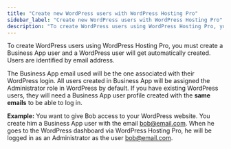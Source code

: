 ```yaml
---
title: "Create new WordPress users with WordPress Hosting Pro"
sidebar_label: "Create new WordPress users with WordPress Hosting Pro"
description: "To create WordPress users using WordPress Hosting Pro, you must create a Business App user and a WordPress user will get automatically created. Users are ident"
---
```


To create WordPress users using WordPress Hosting Pro, you must create a Business App user and a WordPress user will get automatically created. Users are identified by email address.

The Business App email used will be the one associated with their WordPress login. All users created in Business App will be assigned the Administrator role in WordPress by default. If you have existing WordPress users, they will need a Business App user profile created with the **same emails** to be able to log in.

**Example:** You want to give Bob access to your WordPress website. You create him a Business App user with the email bob@email.com. When he goes to the WordPress dashboard via WordPress Hosting Pro, he will be logged in as an Administrator as the user bob@email.com.